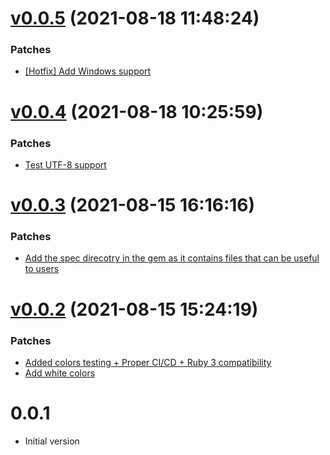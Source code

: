 # [v0.0.5](https://github.com/Muriel-Salvan/curses_menu/compare/v0.0.4...v0.0.5) (2021-08-18 11:48:24)

### Patches

* [[Hotfix] Add Windows support](https://github.com/Muriel-Salvan/curses_menu/commit/b47b51a79988363c0e292987fe4a97dd6f05c6d8)

# [v0.0.4](https://github.com/Muriel-Salvan/curses_menu/compare/v0.0.3...v0.0.4) (2021-08-18 10:25:59)

### Patches

* [Test UTF-8 support](https://github.com/Muriel-Salvan/curses_menu/commit/f94129db540d41f17f0ed46563461601f140029f)

# [v0.0.3](https://github.com/Muriel-Salvan/curses_menu/compare/v0.0.2...v0.0.3) (2021-08-15 16:16:16)

### Patches

* [Add the spec direcotry in the gem as it contains files that can be useful to users](https://github.com/Muriel-Salvan/curses_menu/commit/aeb73ea4507029be97dba2d8243fa3e33ac151ba)

# [v0.0.2](https://github.com/Muriel-Salvan/curses_menu/compare/v0.0.1...v0.0.2) (2021-08-15 15:24:19)

### Patches

* [Added colors testing + Proper CI/CD + Ruby 3 compatibility](https://github.com/Muriel-Salvan/curses_menu/commit/035b19fc27a61c9d10c6b5517993dd0f54537eec)
* [Add white colors](https://github.com/Muriel-Salvan/curses_menu/commit/5adf552c01f7a254621e53ecd45e04e9c2358bb8)

# 0.0.1

* Initial version
